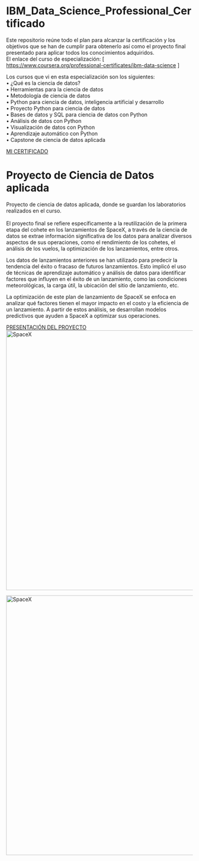 # IBM_Data_Science_Professional_Certificado
Este repositorio reúne todo el plan para alcanzar la certificación y los objetivos que se han de cumplir para obtenerlo así como el proyecto final presentado para aplicar todos los conocimientos adquiridos.<br>
El enlace del curso de especialización: [ https://www.coursera.org/professional-certificates/ibm-data-science ]<br>

Los cursos que vi en esta especialización son los siguientes:<br>
• ¿Qué es la ciencia de datos?<br> 
• Herramientas para la ciencia de datos <br>
• Metodología de ciencia de datos <br>
• Python para ciencia de datos, inteligencia artificial y desarrollo <br>
• Proyecto Python para ciencia de datos <br>
• Bases de datos y SQL para ciencia de datos con Python <br>
• Análisis de datos con Python <br>
• Visualización de datos con Python <br>
• Aprendizaje automático con Python <br>
• Capstone de ciencia de datos aplicada <br>

 <span><a href="https://www.coursera.org/account/accomplishments/professional-cert/CLP2BYJAURZA"> MI CERTIFICADO</a></span>

# Proyecto de Ciencia de Datos aplicada
Proyecto de ciencia de datos aplicada, donde se guardan los laboratorios realizados en el curso.<br><br>
El proyecto final se refiere específicamente a la reutilización de la primera etapa del cohete en los lanzamientos de SpaceX, a través de la ciencia de datos se extrae información significativa de los datos para analizar diversos aspectos de sus operaciones, como el rendimiento de los cohetes, el análisis de los vuelos, la optimización de los lanzamientos, entre otros.

Los datos de lanzamientos anteriores se han utilizado para predecir la tendencia del éxito o fracaso de futuros lanzamientos. Esto implicó el uso de técnicas de aprendizaje automático y análisis de datos para identificar factores que influyen en el éxito de un lanzamiento, como las condiciones meteorológicas, la carga útil, la ubicación del sitio de lanzamiento, etc.

La optimización de este  plan de lanzamiento de SpaceX se enfoca en analizar qué factores tienen el mayor impacto en el costo y la eficiencia de un lanzamiento. A partir de estos análisis, se desarrollan modelos predictivos que ayuden a SpaceX a optimizar sus operaciones.

<span><a href="[https://www.coursera.org/account/accomplishments/professional-cert/CLP2BYJAURZA](https://github.com/elviacortez/IBM_Data_Science_Professional_Certificado/blob/main/jupyter-labs_launch_Presentacionfinal-elviacortez.pdf)"> PRESENTACIÓN DEL PROYECTO</a></span>
<span><img src="https://github.com/elviacortez/ciencia-de-datos/blob/main/spacex-MEW1f-yu2KI-unsplash.jpg" height="700px" width="960px" alt="SpaceX"></span>


<span><img src="https://camo.githubusercontent.com/9141210ace06c3858dcd22dbb06deefbe8a5f65c973b2248b91a04f8e1081bf9/68747470733a2f2f63662d636f75727365732d646174612e73332e75732e636c6f75642d6f626a6563742d73746f726167652e617070646f6d61696e2e636c6f75642f49424d446576656c6f706572536b696c6c734e6574776f726b2d445330373031454e2d536b696c6c734e6574776f726b2f6170692f496d616765732f6c616e64696e675f312e676966" height="700px" width="960px" alt="SpaceX"></span>
